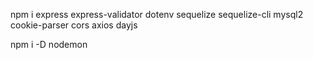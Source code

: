 npm i express express-validator dotenv sequelize sequelize-cli mysql2 cookie-parser cors axios dayjs

npm i -D nodemon